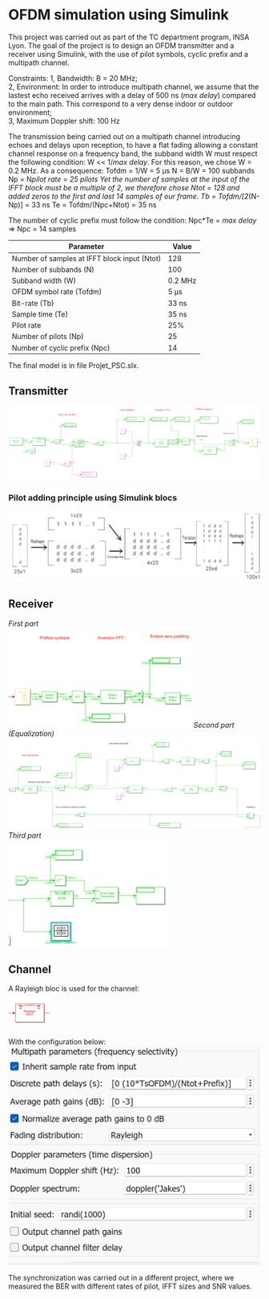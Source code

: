 # OFDM simulation using Simulink
This project was carried out as part of the TC department program, INSA Lyon. The goal of the project is to design an OFDM transmitter and a receiver using Simulink, with the use of pilot symbols, cyclic prefix and a multipath channel.

Constraints:
1, Bandwidth: B = 20 MHz;<br />
2, Environment: In order to introduce multipath channel, we assume that the lastest echo received arrives with a delay of 500 ns (*max delay*) compared to the main path. This correspond to a very dense indoor or outdoor environment;<br />
3, Maximum Doppler shift: 100 Hz

The transmission being carried out on a multipath channel introducing echoes and delays upon reception, to have a flat fading allowing a constant channel response on a frequency band, the subband width W must respect the following condition: W << 1/*max delay*. For this reason, we chose W = 0.2 MHz.
As a consequence:
Tofdm = 1/W = 5 μs
N = B/W = 100 subbands
Np = N*pilot rate =  25 pilots
Yet the number of samples at the input of the IFFT block must be a multiple of 2, we therefore chose Ntot = 128 and added zeros to the first and last 14 samples of our frame. 
Tb = Tofdm/[2*(N-Np)] = 33 ns
Te = Tofdm/(Npc+Ntot) = 35 ns

The number of cyclic prefix must follow the condition: Npc*Te = *max delay* => Npc = 14 samples

|Parameter | Value |
| --- | --- |
| Number of samples at IFFT block input (Ntot) | 128 | 
| Number of subbands (N) | 100 |
| Subband width (W) | 0.2 MHz  |
| OFDM symbol rate (Tofdm) | 5 μs |
| Bit-rate (Tb) | 33 ns |
| Sample time (Te)| 35 ns |
| Pilot rate | 25% |
| Number of pilots (Np) | 25 |
| Number of cyclic prefix (Npc) | 14 |

The final model is in file Projet_PSC.slx.

## Transmitter
![My Image](Transmitter.png)

###  Pilot adding principle using Simulink blocs
![My Image](Pilot-adding.png)


## Receiver
*First part*<br />
![My Image](Receiver-1.png)
*Second part (Equalization)*<br />
![My Image](Receiver-2.png)
*Third part*<br />
![My Image](Receiver-3.png)


## Channel
A Rayleigh bloc is used for the channel:<br />
![My Image](Rayleigh-bloc.png)

With the configuration below:<br />
![My Image](Rayleigh-channel.png)<br />

The synchronization was carried out in a different project, where we measured the BER with different rates of pilot, IFFT sizes and SNR values.
















